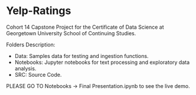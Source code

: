 # Yelp-Ratings
Cohort 14 Capstone Project for the Certificate of Data Science at Georgetown University School of Continuing Studies.

Folders Description:
- Data: Samples data for testing and ingestion functions.  
- Notebooks: Jupyter notebooks for text processing and exploratory data analysis. 
- SRC: Source Code.  

PLEASE GO TO Notebooks -> Final Presentation.ipynb to see the live demo.
